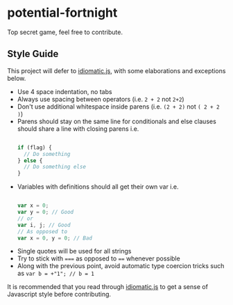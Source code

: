 # potential-fortnight
Top secret game, feel free to contribute.

Style Guide
-----------
This project will defer to [idiomatic.js](https://github.com/rwaldron/idiomatic.js/), with some elaborations and exceptions below.

* Use 4 space indentation, no tabs
* Always use spacing between operators (i.e. `2 + 2` not `2+2`)
* Don't use additional whitespace inside parens (i.e. `(2 + 2)` not `( 2 + 2 )`)
* Parens should stay on the same line for conditionals and else clauses should share a line with closing parens i.e.
    ```javascript
    
    if (flag) {
      // Do something
    } else {
      // Do something else
    }
    ```
* Variables with definitions should all get their own var i.e.
    ```javascript
    
    var x = 0;
    var y = 0; // Good
    // or
    var i, j; // Good
    // As opposed to
    var x = 0, y = 0; // Bad
    ```
* Single quotes will be used for all strings
* Try to stick with `===` as opposed to `==` whenever possible
* Along with the previous point, avoid automatic type coercion tricks such as `var b = +"1"; // b = 1`

It is recommended that you read through [idiomatic.js](https://github.com/rwaldron/idiomatic.js/) to get a sense of Javascript style before contributing.
